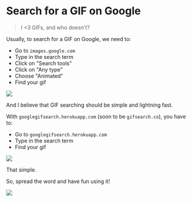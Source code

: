 # Search for a GIF on Google

> I <3 GIFs, and who doesn't?

Usually, to search for a GIF on Google, we need to:

  - Go to `images.google.com`
  - Type in the search term
  - Click on "Search tools"
  - Click on "Any type"
  - Choose "Animated"
  - Find your gif

![](http://i.imgur.com/nydSK0N.gif)

And I believe that GIF searching should be simple and lightning fast.

With `googlegifsearch.herokuapp.com` (soon to be `gifsearch.co`), you have to:

  - Go to `googlegifsearch.herokuapp.com`
  - Type in the search term
  - Find your gif

![](http://usatftw.files.wordpress.com/2014/08/daniel-bryan-yes-cheer.gif?w=300)

That simple.

So, spread the word and have fun using it!

![](http://24.media.tumblr.com/b0655dccdac59a44b602547691eb927d/tumblr_mz899q0Wu81rizx2eo1_500.gif)
